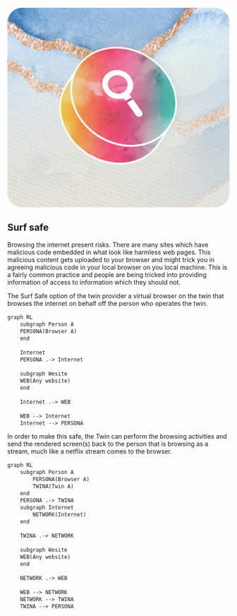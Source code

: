 <div style="text-align: center;">

![surf safe](./img/search.png)

</div>

## Surf safe

Browsing the internet present risks.  There are many sites which have malicious code embedded in what look like harmless web pages.  This malicious content gets uploaded to your browser and might trick you in agreeing malicious code in your local browser on you local machine.  This is a fairly common practice and people are being tricked into providing information of access to information which they should not.

The Surf Safe option of the twin provider a virtual browser on the twin that browses the internet on behalf off the person who operates the twin.

```mermaid
graph RL
    subgraph Person A
    PERSONA(Browser A)
    end

    Internet
    PERSONA .-> Internet

    subgraph Wesite
    WEB(Any website)
    end
    
    Internet .-> WEB

    WEB --> Internet
    Internet --> PERSONA

```
In order to make this safe, the Twin can perform the browsing activities and send the rendered screen(s) back to the person that is browsing as a stream, much like a netflix stream comes to the browser.

```mermaid
graph RL
    subgraph Person A
        PERSONA(Browser A)
        TWINA(Twin A)
    end
    PERSONA .-> TWINA
    subgraph Internet
        NETWORK(Internet)
    end

    TWINA .-> NETWORK

    subgraph Wesite
    WEB(Any website)
    end
    
    NETWORK .-> WEB

    WEB --> NETWORK
    NETWORK --> TWINA
    TWINA --> PERSONA
```